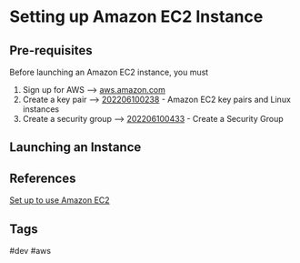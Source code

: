 # Setting up Amazon EC2 Instance

## Pre-requisites
Before launching an Amazon EC2 instance, you must
1. Sign up for AWS --> [aws.amazon.com](https://aws.amazon.com/)  
2. Create a key pair --> [202206100238](../202206100238) - Amazon EC2 key pairs and Linux instances  
3. Create a security group --> [202206100433](../202206100433) - Create a Security Group  

## Launching an Instance


## References
[Set up to use Amazon EC2](https://docs.aws.amazon.com/AWSEC2/latest/UserGuide/get-set-up-for-amazon-ec2.html)

## Tags
#dev #aws
